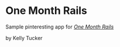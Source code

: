 # One Month Rails

Sample pinteresting app for [*One Month Rails*](http://onemonthrails.com)

by Kelly Tucker